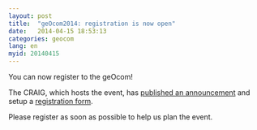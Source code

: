 ```yaml
---
layout: post
title:  "geOcom2014: registration is now open"
date:   2014-04-15 18:53:13
categories: geocom
lang: en
myid: 20140415
---
```


<div class="post-content">

<p>
You can now register to the geOcom! 

The CRAIG, which hosts the event, has <a href="http://www.craig.fr/reunions/1229-georchestra-community-meeting" hreflang="fr">published an announcement</a> and setup a <a href="http://www.craig.fr/content/inscription-au-georchestra-community-meeting-clermont-ferrand-19-et-20-juin-2014" hreflang="fr">registration form</a>.</p>

<p>Please register as soon as possible to help us plan the event.</p>

</div>

